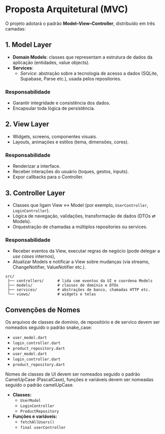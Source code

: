 # Proposta Arquitetural (MVC)

O projeto adotará o padrão **Model–View–Controller**, distribuído em três camadas:

## 1. Model Layer

* **Domain Models**: classes que representam a estrutura de dados da aplicação (entidades, value objects).
* **Services**:
  * *Service*: abstração sobre a tecnologia de acesso a dados (SQLite, Supabase, Parse etc.), usada pelos repositories.

### Responsabilidade

* Garantir integridade e consistência dos dados.
* Encapsular toda lógica de persistência.

## 2. View Layer

* Widgets, screens, componentes visuais.
* Layouts, animações e estilos (tema, dimensões, cores).

### Responsabilidade

* Renderizar a interface.
* Receber interações do usuário (toques, gestos, inputs).
* Expor callbacks para o Controller.

## 3. Controller Layer

* Classes que ligam View ↔ Model (por exemplo, `UserController`, `LoginController`).
* Lógica de navegação, validações, transformação de dados (DTOs ⇄ Models).
* Orquestração de chamadas a múltiplos repositories ou services.

### Responsabilidade

* Receber eventos da View, executar regras de negócio (pode delegar a *use cases* internos),
* Atualizar Models e notificar a View sobre mudanças (via streams, ChangeNotifier, ValueNotifier etc.).

```text
src/
 ├── controllers/      # lida com eventos da UI e coordena Models
 ├── models/           # classes de domínio e DTOs
 ├── services/         # abstrações de banco, chamadas HTTP etc.
 └── views/            # widgets e telas
```

## Convenções de Nomes

Os arquivos de classes de domínio, de repositório e de servico devem ser nomeados seguido o padrão snake_case:

* `user_model.dart`
* `login_controller.dart`
* `product_repository.dart`
* `user_model.dart`
* `login_controller.dart`
* `product_repository.dart`

Nomes de classes de UI devem ser nomeados seguido o padrão CamelUpCase (PascalCase), funções e variáveis devem ser nomeadas seguido o padrão camelUpCase.

* **Classes:**
    * `UserModel`
    * `LoginController`
    * `ProductRepository`
* **Funções e variáveis:**
    * `fetchAllUsers()`
    * `final userController`
